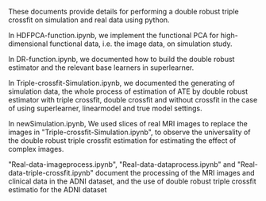 These documents provide details for performing a double robust triple crossfit on simulation and real data using python. 


In HDFPCA-function.ipynb, 
  we implement the functional PCA for high-dimensional functional data, i.e. the image data, on simulation study.

  
In DR-function.ipynb, 
  we documented how to build the double robust estimator and the relevant base learners in superlearner.

  
In Triple-crossfit-Simulation.ipynb, 
  we documented the generating of simulation data, the whole process of estimation of ATE by double robust estimator with triple crossfit, 
  double crossfit and without crossfit in the case of using superlearner, linearmodel and true model settings.

  
In newSimulation.ipynb, 
  We used slices of real MRI images to replace the images in "Triple-crossfit-Simulation.ipynb",
  to observe the universality of the double robust triple crossfit estimation for estimating the effect of complex images. 


"Real-data-imageprocess.ipynb", "Real-data-dataprocess.ipynb" and "Real-data-triple-crossfit.ipynb" document the processing of the MRI images and clinical data in the ADNI dataset, and the use of double robust triple crossfit estimatio for the ADNI dataset
